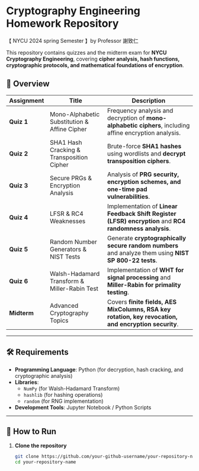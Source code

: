 # Cryptography Engineering Homework Repository

【 NYCU 2024 spring Semester 】by Professor 謝致仁

This repository contains quizzes and the midterm exam for **NYCU Cryptography Engineering**, covering **cipher analysis, hash functions, cryptographic protocols, and mathematical foundations of encryption**.

## 📂 Overview

| Assignment | Title | Description |
|------------|-------------------------------|------------------------------------------------------------|
| **Quiz 1** | Mono-Alphabetic Substitution & Affine Cipher | Frequency analysis and decryption of **mono-alphabetic ciphers**, including affine encryption analysis. |
| **Quiz 2** | SHA1 Hash Cracking & Transposition Cipher | Brute-force **SHA1 hashes** using wordlists and **decrypt transposition ciphers**. |
| **Quiz 3** | Secure PRGs & Encryption Analysis | Analysis of **PRG security, encryption schemes, and one-time pad vulnerabilities**. |
| **Quiz 4** | LFSR & RC4 Weaknesses | Implementation of **Linear Feedback Shift Register (LFSR) encryption** and **RC4 randomness analysis**. |
| **Quiz 5** | Random Number Generators & NIST Tests | Generate **cryptographically secure random numbers** and analyze them using **NIST SP 800-22 tests**. |
| **Quiz 6** | Walsh-Hadamard Transform & Miller-Rabin Test | Implementation of **WHT for signal processing** and **Miller-Rabin for primality testing**. |
| **Midterm** | Advanced Cryptography Topics | Covers **finite fields, AES MixColumns, RSA key rotation, key revocation, and encryption security**. |

---

## 🛠 Requirements
- **Programming Language**: Python (for decryption, hash cracking, and cryptographic analysis)
- **Libraries**:
  - `NumPy` (for Walsh-Hadamard Transform)
  - `hashlib` (for hashing operations)
  - `random` (for RNG implementation)
- **Development Tools**: Jupyter Notebook / Python Scripts

---

## 🚀 How to Run
1. **Clone the repository**
   ```bash
   git clone https://github.com/your-github-username/your-repository-name.git
   cd your-repository-name
